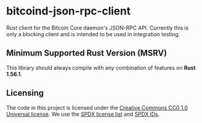 # bitcoind-json-rpc-client

Rust client for the Bitcoin Core daemon's JSON-RPC API. Currently this
is only a blocking client and is intended to be used in integration testing.

## Minimum Supported Rust Version (MSRV)

This library should always compile with any combination of features on **Rust 1.56.1**.

## Licensing

The code in this project is licensed under the [Creative Commons CC0 1.0 Universal license](LICENSE).
We use the [SPDX license list](https://spdx.org/licenses/) and [SPDX IDs](https://spdx.dev/ids/).
